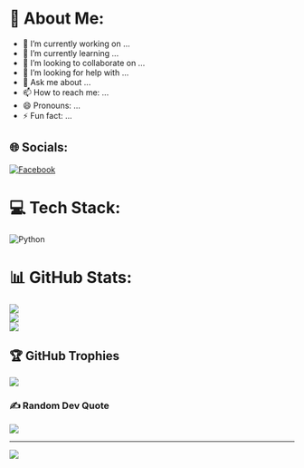 # 💫 About Me:
- 🔭 I’m currently working on ...
- 🌱 I’m currently learning ...
- 👯 I’m looking to collaborate on ...
- 🤔 I’m looking for help with ...
- 💬 Ask me about ...
- 📫 How to reach me: ...
- 😄 Pronouns: ...
- ⚡ Fun fact: ...


## 🌐 Socials:
[![Facebook](https://img.shields.io/badge/Facebook-%231877F2.svg?logo=Facebook&logoColor=white)](https://facebook.com/S.Saykot) 

# 💻 Tech Stack:
![Python](https://img.shields.io/badge/python-3670A0?style=for-the-badge&logo=python&logoColor=ffdd54)
# 📊 GitHub Stats:
![](https://github-readme-stats.vercel.app/api?username=saykot04&theme=blueberry&hide_border=true&include_all_commits=true&count_private=true)<br/>
![](https://github-readme-streak-stats.herokuapp.com/?user=saykot04&theme=blueberry&hide_border=true)<br/>
![](https://github-readme-stats.vercel.app/api/top-langs/?username=saykot04&theme=blueberry&hide_border=true&include_all_commits=true&count_private=true&layout=compact)

## 🏆 GitHub Trophies
![](https://github-profile-trophy.vercel.app/?username=saykot04&theme=radical&no-frame=false&no-bg=true&margin-w=4)

### ✍️ Random Dev Quote
![](https://quotes-github-readme.vercel.app/api?type=horizontal&theme=radical)

---
[![](https://visitcount.itsvg.in/api?id=saykot04&icon=0&color=0)](https://visitcount.itsvg.in)

<!-- Proudly created with GPRM ( https://gprm.itsvg.in ) -->
